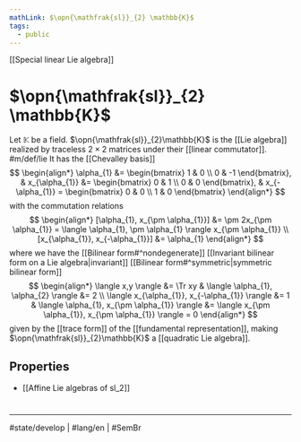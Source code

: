 ```yaml
---
mathLink: $\opn{\mathfrak{sl}}_{2} \mathbb{K}$
tags:
  - public
---
```

[[Special linear Lie algebra]]
# $\opn{\mathfrak{sl}}_{2} \mathbb{K}$

Let $\mathbb{K}$ be a field. 
$\opn{\mathfrak{sl}}_{2}\mathbb{K}$ is the [[Lie algebra]] realized by traceless $2 \times 2$ matrices under their [[linear commutator]]. #m/def/lie
It has the [[Chevalley basis]]
$$
\begin{align*}
\alpha_{1} &= \begin{bmatrix}
1 & 0 \\
0 & -1
\end{bmatrix},
&
x_{\alpha_{1}} &= \begin{bmatrix}
0 & 1 \\
0 & 0
\end{bmatrix},
&
x_{-\alpha_{1}} = \begin{bmatrix}
0 & 0 \\
1 & 0
\end{bmatrix}
\end{align*}
$$
with the commutation relations
$$
\begin{align*}
[\alpha_{1}, x_{\pm \alpha_{1}}] &= \pm 2x_{\pm \alpha_{1}} 
= \langle \alpha_{1}, \pm \alpha_{1} \rangle x_{\pm \alpha_{1}} \\
[x_{\alpha_{1}}, x_{-\alpha_{1}}] &= \alpha_{1}
\end{align*}
$$
where we have the [[Bilinear form#^nondegenerate]] [[Invariant bilinear form on a Lie algebra|invariant]]  [[Bilinear form#^symmetric|symmetric bilinear form]] 
$$
\begin{align*}
\langle x,y \rangle  &= \Tr xy &
\langle \alpha_{1}, \alpha_{2} \rangle &= 2 \\
\langle x_{\alpha_{1}}, x_{-\alpha_{1}} \rangle &= 1 &
\langle \alpha_{1}, x_{\pm \alpha_{1}} \rangle &= \langle x_{\pm \alpha_{1}}, x_{\pm \alpha_{1}} \rangle = 0  
\end{align*}
$$
given by the [[trace form]] of the [[fundamental representation]],
making $\opn{\mathfrak{sl}}_{2}\mathbb{K}$ a [[quadratic Lie algebra]].

## Properties

- [[Affine Lie algebras of sl_2]]


#
---
#state/develop | #lang/en | #SemBr
